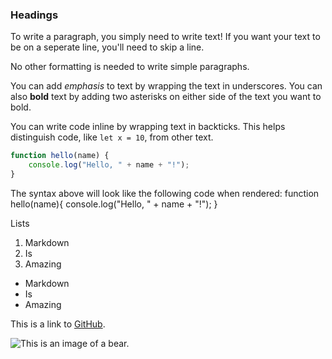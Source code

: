 ### Headings

To write a paragraph, you simply need to write text! If you want your text to be on a seperate line, you'll need to skip a line.

No other formatting is needed to write simple paragraphs.

You can add _emphasis_ to text by wrapping the text in underscores. You can also **bold** text by adding two asterisks on either side of the text you want to bold.

You can write code inline by wrapping text in backticks. This helps distinguish code, like `let x = 10`, from other text.

```javascript
function hello(name) {
    console.log("Hello, " + name + "!");
}
```

The syntax above will look like the following code when rendered:
function hello(name){
    console.log("Hello, " + name + "!");
}

Lists
1. Markdown
1. Is
1. Amazing
- Markdown
- Is
- Amazing

This is a link to [GitHub](http://github.com).

![This is an image of a bear.](https://placebear.com/202/203)

